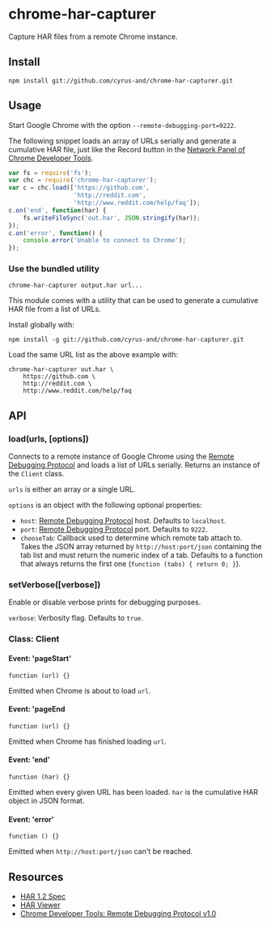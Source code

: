 chrome-har-capturer
===================

Capture HAR files from a remote Chrome instance.

Install
-------

    npm install git://github.com/cyrus-and/chrome-har-capturer.git

Usage
-----

Start Google Chrome with the option `--remote-debugging-port=9222`.

The following snippet loads an array of URLs serially and generate a cumulative
HAR file, just like the Record button in the
[Network Panel of Chrome Developer Tools][4].

```javascript
var fs = require('fs');
var chc = require('chrome-har-capturer');
var c = chc.load(['https://github.com',
                  'http://reddit.com',
                  'http://www.reddit.com/help/faq']);
c.on('end', function(har) {
    fs.writeFileSync('out.har', JSON.stringify(har));
});
c.on('error', function() {
    console.error('Unable to connect to Chrome');
});
```

### Use the bundled utility

    chrome-har-capturer output.har url...

This module comes with a utility that can be used to generate a cumulative HAR
file from a list of URLs.

Install globally with:

    npm install -g git://github.com/cyrus-and/chrome-har-capturer.git

Load the same URL list as the above example with:

    chrome-har-capturer out.har \
        https://github.com \
        http://reddit.com \
        http://www.reddit.com/help/faq

API
---

### load(urls, [options])

Connects to a remote instance of Google Chrome using the
[Remote Debugging Protocol][3] and loads a list of URLs serially. Returns an
instance of the `Client` class.

`urls` is either an array or a single URL.

`options` is an object with the following optional properties:

- `host`: [Remote Debugging Protocol][3] host. Defaults to `localhost`.
- `port`: [Remote Debugging Protocol][3] port. Defaults to `9222`.
- `chooseTab`: Callback used to determine which remote tab attach to. Takes the
  JSON array returned by `http://host:port/json` containing the tab list and
  must return the numeric index of a tab. Defaults to a function that always
  returns the first one (`function (tabs) { return 0; }`).

### setVerbose([verbose])

Enable or disable verbose prints for debugging purposes.

`verbose`: Verbosity flag. Defaults to `true`.

### Class: Client

#### Event: 'pageStart'

    function (url) {}

Emitted when Chrome is about to load `url`.

#### Event: 'pageEnd

    function (url) {}

Emitted when Chrome has finished loading `url`.

#### Event: 'end'

    function (har) {}

Emitted when every given URL has been loaded. `har` is the cumulative HAR object
in JSON format.

#### Event: 'error'

    function () {}

Emitted when `http://host:port/json` can't be reached.

Resources
---------

- [HAR 1.2 Spec][1]
- [HAR Viewer][2]
- [Chrome Developer Tools: Remote Debugging Protocol v1.0][3]

[1]: http://www.softwareishard.com/blog/har-12-spec/
[2]: http://www.softwareishard.com/blog/har-viewer/
[3]: https://developers.google.com/chrome-developer-tools/docs/protocol/1.0/
[4]: https://developers.google.com/chrome-developer-tools/docs/network
